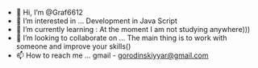 - 👋 Hi, I’m @Graf6612
- 👀 I’m interested in ... Development in Java Script
- 🌱 I’m currently learning : At the moment I am not studying anywhere)))   
- 💞️ I’m looking to collaborate on ... The main thing is to work with someone and improve your skills() 
- 📫 How to reach me ... gmail - gorodinskiyyar@gmail.com

<!---
Graf6612/Graf6612 is a ✨ special ✨ repository because its `README.md` (this file) appears on your GitHub profile.
You can click the Preview link to take a look at your changes.
--->
